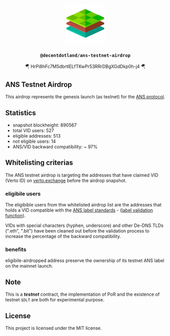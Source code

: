 <p align="center">
  <a href="https://decent.land">
    <img src="./src/utils/img/logo25.png" height="124">
  </a>
  <h3 align="center"><code>@decentdotland/ans-testnet-airdrop</code></h3>
  <p align="center">🪂 HrPi8hFc7M5dbrtlELfTKwPr53RRrDBgXGdDkp0h-j4 🪂</p>
</p>

## ANS Testnet Airdrop
This airdrop represents the genesis launch (as testnet) for the [ANS protocol](https://github.com/decentldotland/ANS).

## Statistics
- snapshot blockheight: 890567
- total VID users: 527
- eligible addresses: 513
- not eligible users: 14
- ANS/VID backward compatibility: ~ 97%

## Whitelisting criterias
The ANS testnet airdrop is targeting the addresses that have claimed VID (Verto ID) on [verto.exchange](https://verto.exchange) before the airdrop snapshot.

### eligibile users
The eligibible users from thw whitelisted airdrop list are the addresses that holds a VID compatible with the [ANS label standards](https://github.com/decentldotland/ANS/#labels-string-handling) - ([label validation function](https://github.com/decentldotland/ANS/blob/main/contracts/ans.js#L533)).

VIDs with special characters (hyphen, underscore) and other De-DNS TLDs (".eth", ".bit") have been cleaned out before the validation process to increase the percentage of the backward compatibility.

### benefits
eligibile-airdropped address preserve the ownership of its testnet ANS label on the mainnet launch.

## Note
This is a ***testnet*** contract, the implementation of PoR and the existence of testnet `$DLT` are both for experimental purpose.

## License 
This project is licensed under the MIT license.
